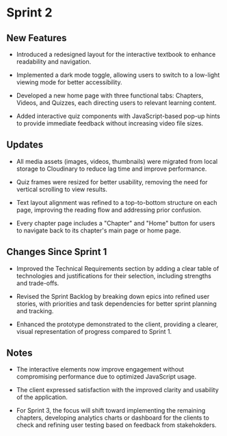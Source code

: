 # Sprint 2

## New Features
- Introduced a redesigned layout for the interactive textbook to enhance readability and navigation.

- Implemented a dark mode toggle, allowing users to switch to a low-light viewing mode for better accessibility.

- Developed a new home page with three functional tabs: Chapters, Videos, and Quizzes, each directing users to relevant learning content.

- Added interactive quiz components with JavaScript-based pop-up hints to provide immediate feedback without increasing video file sizes.

## Updates
- All media assets (images, videos, thumbnails) were migrated from local storage to Cloudinary to reduce lag time and improve performance.

- Quiz frames were resized for better usability, removing the need for vertical scrolling to view results.

- Text layout alignment was refined to a top-to-bottom structure on each page, improving the reading flow and addressing prior confusion.

- Every chapter page includes a "Chapter" and "Home" button for users to navigate back to its chapter's main page or home page.

## Changes Since Sprint 1
- Improved the Technical Requirements section by adding a clear table of technologies and justifications for their selection, including strengths and trade-offs.

- Revised the Sprint Backlog by breaking down epics into refined user stories, with priorities and task dependencies for better sprint planning and tracking.

- Enhanced the prototype demonstrated to the client, providing a clearer, visual representation of progress compared to Sprint 1.

## Notes
- The interactive elements now improve engagement without compromising performance due to optimized JavaScript usage.

- The client expressed satisfaction with the improved clarity and usability of the application.

- For Sprint 3, the focus will shift toward implementing the remaining chapters, developing analytics charts or dashboard for the clients to check and refining user testing based on feedback from stakehokders.
